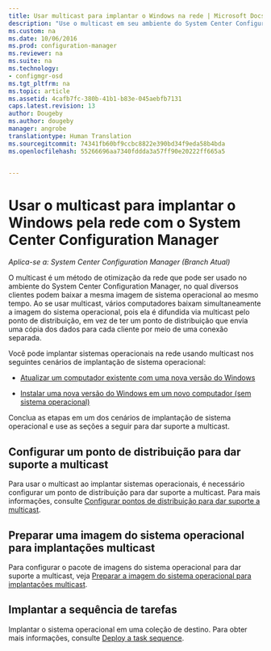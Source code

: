 ```yaml
---
title: Usar multicast para implantar o Windows na rede | Microsoft Docs
description: "Use o multicast em seu ambiente do System Center Configuration Manager para que vários computadores possam baixar a imagem do sistema operacional simultaneamente."
ms.custom: na
ms.date: 10/06/2016
ms.prod: configuration-manager
ms.reviewer: na
ms.suite: na
ms.technology:
- configmgr-osd
ms.tgt_pltfrm: na
ms.topic: article
ms.assetid: 4cafb7fc-380b-41b1-b83e-045aebfb7131
caps.latest.revision: 13
author: Dougeby
ms.author: dougeby
manager: angrobe
translationtype: Human Translation
ms.sourcegitcommit: 74341fb60bf9ccbc8822e390bd34f9eda58b4bda
ms.openlocfilehash: 55266696aa7340fddda3a57ff90e20222ff665a5


---
```

# <a name="use-multicast-to-deploy-windows-over-the-network-with-system-center-configuration-manager"></a>Usar o multicast para implantar o Windows pela rede com o System Center Configuration Manager

*Aplica-se a: System Center Configuration Manager (Branch Atual)*

O multicast é um método de otimização da rede que pode ser usado no ambiente do System Center Configuration Manager, no qual diversos clientes podem baixar a mesma imagem de sistema operacional ao mesmo tempo. Ao se usar multicast, vários computadores baixam simultaneamente a imagem do sistema operacional, pois ela é difundida via multicast pelo ponto de distribuição, em vez de ter um ponto de distribuição que envia uma cópia dos dados para cada cliente por meio de uma conexão separada.  

 Você pode implantar sistemas operacionais na rede usando multicast nos seguintes cenários de implantação de sistema operacional:  

-   [Atualizar um computador existente com uma nova versão do Windows](refresh-an-existing-computer-with-a-new-version-of-windows.md)  

-   [Instalar uma nova versão do Windows em um novo computador (sem sistema operacional)](install-new-windows-version-new-computer-bare-metal.md)  

 Conclua as etapas em um dos cenários de implantação de sistema operacional e use as seções a seguir para dar suporte a multicast.  

##  <a name="a-namebkmkconfigurea-configure-a-distribution-point-to-support-multicast"></a><a name="BKMK_Configure"></a> Configurar um ponto de distribuição para dar suporte a multicast  
 Para usar o multicast ao implantar sistemas operacionais, é necessário configurar um ponto de distribuição para dar suporte a multicast. Para mais informações, consulte [Configurar pontos de distribuição para dar suporte a multicast](../get-started/prepare-site-system-roles-for-operating-system-deployments.md#BKMK_DPMulticast).  

## <a name="prepare-an-operating-system-image-for-multicast-deployments"></a>Preparar uma imagem do sistema operacional para implantações multicast  
 Para configurar o pacote de imagens do sistema operacional para dar suporte a multicast, veja [Preparar a imagem do sistema operacional para implantações multicast](../get-started/manage-operating-system-images.md#BKMK_OSImageMulticast).  

##  <a name="a-namebkmkdeploya-deploy-the-task-sequence"></a><a name="BKMK_Deploy"></a> Implantar a sequência de tarefas  
 Implantar o sistema operacional em uma coleção de destino. Para obter mais informações, consulte [Deploy a task sequence](manage-task-sequences-to-automate-tasks.md#BKMK_DeployTS).  



<!--HONumber=Dec16_HO3-->


